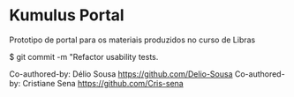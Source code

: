 # Kumulus Portal
Prototipo de portal para os materiais produzidos no curso de Libras

 $ git commit -m "Refactor usability tests.
>
>
Co-authored-by: Délio Sousa https://github.com/Delio-Sousa
Co-authored-by: Cristiane Sena https://github.com/Cris-sena
